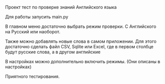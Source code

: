 Проект тест по проверке знаний Английского языка

Для работы запусить main.py

В главном меню достаточно выбрать режим проверки. С Английского на Русский или наоборот.


Также можно добавлять новые слова в самом приложении. Для этого достаточно сделать файл CSV, Sqlite или Excel, где в первом столбце будут русские слова, а в другом английские

В настройках можно дополнительно включить режимы. (Они описаны в настройках)


Приятного тестирования.
